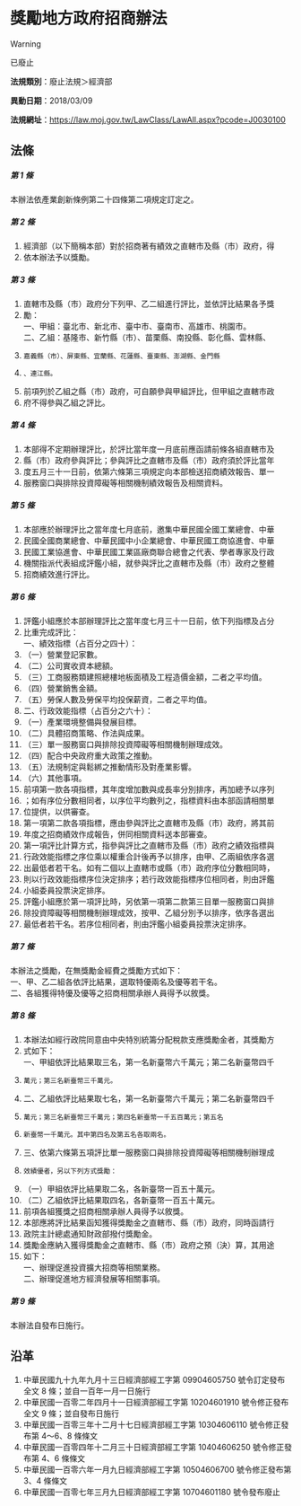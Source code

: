 # 獎勵地方政府招商辦法


> [!WARNING]
> 已廢止


**法規類別**：廢止法規＞經濟部

**異動日期**：2018/03/09  

**法規網址**：https://law.moj.gov.tw/LawClass/LawAll.aspx?pcode=J0030100



## 法條
##### 第 1 條
本辦法依產業創新條例第二十四條第二項規定訂定之。

##### 第 2 條
1. 經濟部（以下簡稱本部）對於招商著有績效之直轄市及縣（市）政府，得
1. 依本辦法予以獎勵。

##### 第 3 條
1. 直轄市及縣（市）政府分下列甲、乙二組進行評比，並依評比結果各予獎
1. 勵：  
一、甲組：臺北市、新北市、臺中市、臺南市、高雄市、桃園市。  
二、乙組：基隆市、新竹縣（市）、苗栗縣、南投縣、彰化縣、雲林縣、
1.     嘉義縣（市）、屏東縣、宜蘭縣、花蓮縣、臺東縣、澎湖縣、金門縣
1.     、連江縣。
1. 前項列於乙組之縣（市）政府，可自願參與甲組評比，但甲組之直轄市政
1. 府不得參與乙組之評比。

##### 第 4 條
1. 本部得不定期辦理評比，於評比當年度一月底前應函請前條各組直轄市及
1. 縣（市）政府參與評比；參與評比之直轄市及縣（市）政府須於評比當年
1. 度五月三十一日前，依第六條第三項規定向本部檢送招商績效報告、單一
1. 服務窗口與排除投資障礙等相關機制績效報告及相關資料。

##### 第 5 條
1. 本部應於辦理評比之當年度七月底前，邀集中華民國全國工業總會、中華
1. 民國全國商業總會、中華民國中小企業總會、中華民國工商協進會、中華
1. 民國工業協進會、中華民國工業區廠商聯合總會之代表、學者專家及行政
1. 機關指派代表組成評鑑小組，就參與評比之直轄市及縣（市）政府之整體
1. 招商績效進行評比。

##### 第 6 條
1. 評鑑小組應於本部辦理評比之當年度七月三十一日前，依下列指標及占分
1. 比重完成評比：  
一、績效指標（占百分之四十）：
1. （一）營業登記家數。
1. （二）公司實收資本總額。
1. （三）工商服務類建照總樓地板面積及工程造價金額，二者之平均值。
1. （四）營業銷售金額。
1. （五）勞保人數及勞保平均投保薪資，二者之平均值。
1. 二、行政效能指標（占百分之六十）：
1. （一）產業環境整備與發展目標。
1. （二）具體招商策略、作法與成果。
1. （三）單一服務窗口與排除投資障礙等相關機制辦理成效。
1. （四）配合中央政府重大政策之推動。
1. （五）法規制定與鬆綁之推動情形及對產業影響。
1. （六）其他事項。
1. 前項第一款各項指標，其年度增加數與成長率分別排序，再加總予以序列
1. ；如有序位分數相同者，以序位平均數列之，指標資料由本部函請相關單
1. 位提供，以供審查。
1. 第一項第二款各項指標，應由參與評比之直轄市及縣（市）政府，將其前
1. 年度之招商績效作成報告，併同相關資料送本部審查。
1. 第一項評比計算方式，指參與評比之直轄市及縣（市）政府之績效指標與
1. 行政效能指標之序位乘以權重合計後再予以排序，由甲、乙兩組依序各選
1. 出最低者若干名。如有二個以上直轄市或縣（市）政府序位分數相同時，
1. 則以行政效能指標序位決定排序；若行政效能指標序位相同者，則由評鑑
1. 小組委員投票決定排序。
1. 評鑑小組應於第一項評比時，另依第一項第二款第三目單一服務窗口與排
1. 除投資障礙等相關機制辦理成效，按甲、乙組分別予以排序，依序各選出
1. 最低者若干名。若序位相同者，則由評鑑小組委員投票決定排序。

##### 第 7 條
本辦法之獎勵，在無獎勵金經費之獎勵方式如下：  
一、甲、乙二組各依評比結果，選取特優兩名及優等若干名。  
二、各組獲得特優及優等之招商相關承辦人員得予以敘獎。

##### 第 8 條
1. 本辦法如經行政院同意由中央特別統籌分配稅款支應獎勵金者，其獎勵方
1. 式如下：  
一、甲組依評比結果取三名，第一名新臺幣六千萬元；第二名新臺幣四千
1.     萬元；第三名新臺幣三千萬元。
1. 二、乙組依評比結果取七名，第一名新臺幣六千萬元；第二名新臺幣四千
1.     萬元；第三名新臺幣三千萬元；第四名新臺幣一千五百萬元；第五名
1.     新臺幣一千萬元。其中第四名及第五名各取兩名。
1. 三、依第六條第五項評比單一服務窗口與排除投資障礙等相關機制辦理成
1.     效績優者，另以下列方式獎勵：
1. （一）甲組依評比結果取二名，各新臺幣一百五十萬元。
1. （二）乙組依評比結果取四名，各新臺幣一百五十萬元。
1. 前項各組獲獎之招商相關承辦人員得予以敘獎。
1. 本部應將評比結果函知獲得獎勵金之直轄市、縣（市）政府，同時函請行
1. 政院主計總處通知財政部撥付獎勵金。
1. 獎勵金應納入獲得獎勵金之直轄市、縣（市）政府之預（決）算，其用途
1. 如下：  
一、辦理促進投資擴大招商等相關業務。  
二、辦理促進地方經濟發展等相關事項。

##### 第 9 條
本辦法自發布日施行。

## 沿革
1. 中華民國九十九年九月十三日經濟部經工字第 09904605750  號令訂定發布全文 8  條；並自一百年一月一日施行
1. 中華民國一百零二年四月十一日經濟部經工字第 10204601910  號令修正發布全文 9  條；並自發布日施行
1. 中華民國一百零三年十二月十七日經濟部經工字第 10304606110  號令修正發布第 4～6、8  條條文
1. 中華民國一百零四年十二月三十日經濟部經工字第 10404606250  號令修正發布第 4、6 條條文
1. 中華民國一百零六年一月九日經濟部經工字第 10504606700  號令修正發布第 3、4 條條文
1. 中華民國一百零七年三月九日經濟部經工字第 10704601180  號令發布廢止

